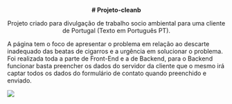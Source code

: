 <div align="center">
  <p>
    <b>
      # Projeto-cleanb
    </b>
   </p>
    <p>
          Projeto criado para divulgação de trabalho socio ambiental para uma cliente de Portugal (Texto em Português PT).
    </p>
  </div>
  <div>
  <p>
    A página tem o foco de apresentar o problema em relação ao descarte inadequado das beatas de cigarros e a urgência em solucionar o problema.
    <br>
    Foi realizada toda a parte de Front-End e a de Backend, para o Backend funcionar basta preencher os dados do servidor da cliente que o mesmo irá captar todos os    dados do formulário de contato quando preenchido e enviado.
    </br>
  </p>
 
 
<img src="https://user-images.githubusercontent.com/65681631/171276359-36bf9519-d8af-4c56-8ae7-62ab14aa2d65.PNG"/>

  </div>
